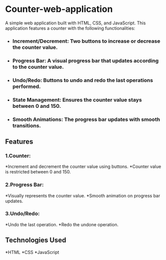 # Counter-web-application
A simple web application built with HTML, CSS, and JavaScript. This application features a counter with the following functionalities:

* ### Increment/Decrement: Two buttons to increase or decrease the counter value.
* ### Progress Bar: A visual progress bar that updates according to the counter value.
* ### Undo/Redo: Buttons to undo and redo the last operations performed.
* ### State Management: Ensures the counter value stays between 0 and 150.
* ### Smooth Animations: The progress bar updates with smooth transitions.

## Features
### 1.Counter:
*Increment and decrement the counter value using buttons.
*Counter value is restricted between 0 and 150.

### 2.Progress Bar:
*Visually represents the counter value.
*Smooth animation on progress bar updates.

### 3.Undo/Redo:
*Undo the last operation.
*Redo the undone operation.

## Technologies Used
*HTML
*CSS
*JavaScript
